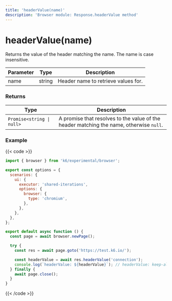 ```yaml
---
title: 'headerValue(name)'
description: 'Browser module: Response.headerValue method'
---
```


# headerValue(name)

Returns the value of the header matching the name. The name is case insensitive.

<TableWithNestedRows>

| Parameter | Type   | Description                         |
| --------- | ------ | ----------------------------------- |
| name      | string | Header name to retrieve values for. |

</TableWithNestedRows>

### Returns

| Type                      | Description                                                                             |
| ------------------------- | --------------------------------------------------------------------------------------- |
| `Promise<string \| null>` | A promise that resolves to the value of the header matching the name, otherwise `null`. |

### Example

{{< code >}}

```javascript
import { browser } from 'k6/experimental/browser';

export const options = {
  scenarios: {
    ui: {
      executor: 'shared-iterations',
      options: {
        browser: {
          type: 'chromium',
        },
      },
    },
  },
};

export default async function () {
  const page = await browser.newPage();

  try {
    const res = await page.goto('https://test.k6.io/');

    const headerValue = await res.headerValue('connection');
    console.log(`headerValue: ${headerValue}`); // headerValue: keep-alive
  } finally {
    await page.close();
  }
}
```

{{< /code >}}
